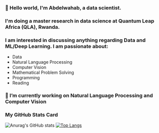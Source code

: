 ### 👋 Hello world, I'm Abdelwahab, a data scientist. 
### I'm doing a master research in data science at Quantum Leap Africa (QLA), Rwanda.
### I am interested in discussing anything regarding Data and ML/Deep Learning. I am passionate about:
- Data
- Natural Language Processing
- Computer Vision
- Mathematical Problem Solving
- Programming
- Reading

### 🔭 I’m currently working on Natural Language Processing and Computer Vision 

<!--
**abdelwahab01630/abdelwahab01630** is a ✨ _special_ ✨ repository because its `README.md` (this file) appears on your GitHub profile.

Here are some ideas to get you started:

- 🔭 I’m currently working on ...
- 🌱 I’m currently learning ...
- 👯 I’m looking to collaborate on ...
- 🤔 I’m looking for help with ...
- 💬 Ask me about ...
- 📫 How to reach me: ...
- 😄 Pronouns: ...
- ⚡ Fun fact: ...
-->

### My GitHub Stats Card

![Anurag's GitHub stats](https://github-readme-stats.vercel.app/api?username=abdelwahab01630&show_icons=true&theme=solarized-light&align=left)
[![Top Langs](https://github-readme-stats.vercel.app/api/top-langs/?username=abdelwahab01630&langs_count=8&show_icons=true&theme=cobalt&align=right)](https://github.com/abdelwahab01630/github-readme-stats)

